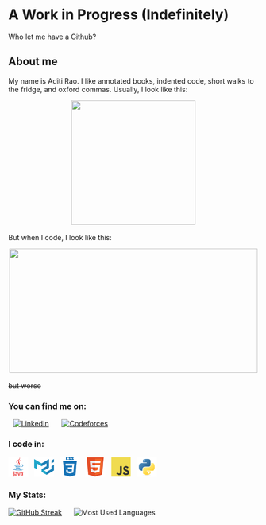 # A Work in Progress (Indefinitely)
Who let me have a Github?

## About me 
My name is Aditi Rao. I like annotated books, indented code, short walks to the fridge, and oxford commas. Usually, I look like this:

<div id="header" align="center">
  <img src="https://media.tenor.com/v3Kzb5rlFdgAAAAj/mochi-cute.gif" height = "250" width="250"/>
</div>

But when I code, I look like this:

<div id="header" align="center">
  <img src="https://media.giphy.com/media/RbDKaczqWovIugyJmW/giphy.gif" height = "250" width="500"/>
</div>

~~but worse~~

 ### You can find me on:
 <div>
  <a href="https://www.linkedin.com/in/aditi-rao-8a4b1b250" style="display: inline-block; margin-left: 10px;">
    <img src="https://cdn.jsdelivr.net/gh/devicons/devicon/icons/linkedin/linkedin-original.svg" title="LinkedIn" alt="LinkedIn" width="40" height="40">  
  </a>  
  &nbsp;&nbsp;
  <t></t>
  <a href="https://codeforces.com/profile/unfortunatelygeek" style="display: inline-block; margin-left: 10px;">
    <img src="https://github.com/npanuhin/Artwork/blob/master/SVG/Codeforces/Codeforces.colored.svg" title="Codeforces" alt="Codeforces" width="40" height="40">
  </a>  
 </div>
 


### I code in:
<div>
  <img src="https://github.com/devicons/devicon/blob/master/icons/java/java-original-wordmark.svg" title="Java" alt="Java" width="40" height="40"/>&nbsp;&nbsp;
  <img src="https://github.com/devicons/devicon/blob/master/icons/materialui/materialui-original.svg" title="Material UI" alt="Material UI" width="40" height="40"/>&nbsp;&nbsp;
  <img src="https://github.com/devicons/devicon/blob/master/icons/css3/css3-plain-wordmark.svg"  title="CSS3" alt="CSS" width="40" height="40"/>&nbsp;&nbsp;
  <img src="https://github.com/devicons/devicon/blob/master/icons/html5/html5-original.svg" title="HTML5" alt="HTML" width="40" height="40"/>&nbsp;&nbsp;
  <img src="https://github.com/devicons/devicon/blob/master/icons/javascript/javascript-original.svg" title="JavaScript" alt="JavaScript" width="40" height="40"/>&nbsp;&nbsp;
  <img src="https://github.com/devicons/devicon/blob/master/icons/python/python-original.svg" title="Python" alt="Python" width="40" height="40"/>&nbsp;&nbsp;
</div>

### My Stats:

[![GitHub Streak](http://github-readme-streak-stats.herokuapp.com?user=I-ARao&theme=dark&background=000000)](https://git.io/streak-stats)
&nbsp;&nbsp;&nbsp;&nbsp;
![Most Used Languages](https://github-readme-stats.vercel.app/api/top-langs/?username=I-ARao&theme=dark&background=000000&include_all_commits=true&count_private=true)


